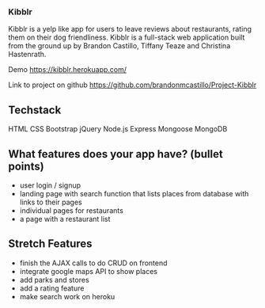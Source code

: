 ### Kibblr
Kibblr is a yelp like app for users to leave reviews about restaurants, rating them on their dog friendliness. Kibblr is a full-stack web application built from the ground up by Brandon Castillo, Tiffany Teaze and Christina Hastenrath.


Demo
https://kibblr.herokuapp.com/

Link to project on github
https://github.com/brandonmcastillo/Project-Kibblr


## Techstack

HTML
CSS
Bootstrap
jQuery
Node.js
Express
Mongoose
MongoDB


## What features does your app have? (bullet points)
- user login / signup
- landing page with search function that lists places from database with links to their pages
- individual pages for restaurants
- a page with a restaurant list

## Stretch Features
- finish the AJAX calls to do CRUD on frontend
- integrate google maps API to show places
- add parks and stores 
- add a rating feature
- make search work on heroku

